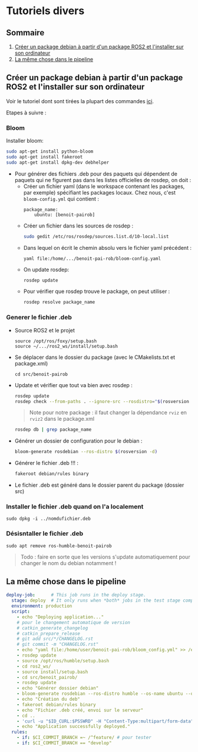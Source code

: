 # Tutoriels divers
## Sommaire 
1. [Créer un package debian à partir d'un package ROS2 et l'installer sur son ordinateur](#créer-un-package-debian-à-partir-dun-package-ros2-et-linstaller-sur-son-ordinateur)
2. [La même chose dans le pipeline](#la-m%C3%AAme-chose-dans-le-pipeline)

## Créer un package debian à partir d'un package ROS2 et l'installer sur son ordinateur

Voir le tutoriel dont sont tirées la plupart des commandes [ici](https://github.com/carlosmccosta/ros_development_tools/blob/master/catkin/create_deb_files_for_ros_packages.md).

Etapes à suivre :

### Bloom

Installer bloom:
```bash
sudo apt-get install python-bloom
sudo apt-get install fakeroot
sudo apt-get install dpkg-dev debhelper
```

* Pour générer des fichiers .deb pour des paquets qui dépendent de paquets qui ne figurent pas dans les listes officielles de rosdep, on doit : 
  * Créer un fichier yaml (dans le workspace contenant les packages, par exemple) spécifiant les packages locaux. Chez nous, c'est ```bloom-config.yml``` qui contient :
    ```
    package_name:
        ubuntu: [benoit-pairob]
    ```
  * Créer un fichier dans les sources de rosdep :
    ```bash
    sudo gedit /etc/ros/rosdep/sources.list.d/10-local.list
    ```
  * Dans lequel on écrit le chemin absolu vers le fichier yaml précédent :
    ```
    yaml file:/home/.../benoit-pai-rob/bloom-config.yaml
    ```
  * On update rosdep:
    ```bash
    rosdep update
    ```
  * Pour vérifier que rosdep trouve le package, on peut utiliser :
    ```bash
    rosdep resolve package_name
    ```


### Generer le fichier .deb

* Source ROS2 et le projet
  ```
  source /opt/ros/foxy/setup.bash
  source ~/.../ros2_ws/install/setup.bash
  ```
* Se déplacer dans le dossier du package (avec le CMakelists.txt et package.xml)
  ```
  cd src/benoit-pairob
  ```
* Update et vérifier que tout va bien avec rosdep :
  ```bash
  rosdep update
  rosdep check --from-paths . --ignore-src --rosdistro="$(rosversion -d)"
  ```
  > Note pour notre package : il faut changer la dépendance ```rviz``` en ```rviz2``` dans le package.xml
  ```bash
  rosdep db | grep package_name
  ```
* Générer un dossier de configuration pour le debian :
  ```bash
  bloom-generate rosdebian --ros-distro $(rosversion -d)
  ```
* Générer le fichier .deb !!! :
  ```bash
  fakeroot debian/rules binary
  ```
* Le fichier .deb est généré dans le dossier parent du package (dossier src)


### Installer le fichier .deb quand on l'a localement
```
sudo dpkg -i ../nomdufichier.deb
```

### Désisntaller le fichier .deb
```
sudo apt remove ros-humble-benoit-pairob
```

> Todo : faire en sorte que les versions s'update automatiquement pour changer le nom du debian notamment !

## La même chose dans le pipeline

```yaml
deploy-job:      # This job runs in the deploy stage.
  stage: deploy  # It only runs when *both* jobs in the test stage complete successfully.
  environment: production
  script:
    - echo "Deploying application..."
    # pour le changement automatique de version
    # catkin_generate_changelog
    # catkin_prepare_release
    # git add src/*/CHANGELOG.rst
    # git commit -m "CHANGELOG.rst"
    - echo "yaml file:/home/user/benoit-pai-rob/bloom_config.yml" >> /etc/ros/rosdep/sources.list.d/10-local.list # vérfier le path 
    - rosdep update
    - source /opt/ros/humble/setup.bash
    - cd ros2_ws/
    - source install/setup.bash
    - cd src/benoit_pairob/
    - rosdep update
    - echo "Générer dossier debian"
    - bloom-generate rosdebian --ros-distro humble --os-name ubuntu --os-version jammy -d
    - echo "Création du deb"
    - fakeroot debian/rules binary
    - echo "Fichier .deb créé, envoi sur le serveur"
    - cd ..
    - 'curl -u "$ID_CURL:$PSSWRD" -H "Content-Type:multipart/form-data" --data-binary "@$(find . -name *.deb)" "http://172.19.48.50:8081/repository/supernana_dev/"'
    - echo "Application successfully deployed."
  rules:
    - if: $CI_COMMIT_BRANCH =~ /^feature/ # pour tester
    - if: $CI_COMMIT_BRANCH == "develop"

```